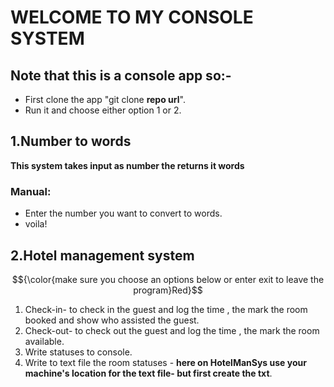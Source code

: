 ﻿# WELCOME TO MY CONSOLE SYSTEM

## Note that this is a console app so:-
- First clone the app "git clone **repo url**".
- Run it and choose either option 1 or 2.

## 1.Number to words

**This system takes input as number the  returns it words**

### Manual:

- Enter the number you want to convert to words.
- voila!

## 2.Hotel management system

$${\color{make sure you choose an options below or enter exit to leave the program}Red}$$	


1. Check-in- to check in the guest and log the time , the mark the room booked and show who assisted the guest.
2. Check-out- to check out the guest and log the time , the mark the room available.
3. Write statuses to console.
4. Write to text file the room statuses - **here on HotelManSys use your machine's location for the text file- but first create the txt**.
